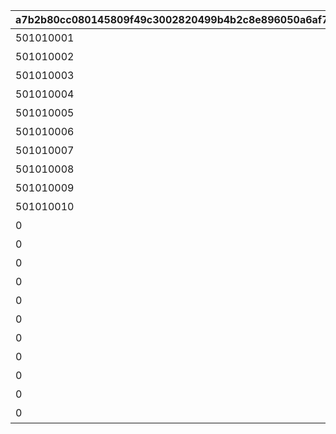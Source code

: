 |a7b2b80cc080145809f49c3002820499b4b2c8e896050a6af71d190dfee04896|bd4c59e6cc67cefb94d98b6f24ead37cfcb1bfd4d7855ccbaa1618e1a7dc30ac|bbd516ed9a61502d99f9b396da4348bdb90fa17a1252aa810c3f24e596b22bad|7c3271b0f0144d6c50fd2f02478cfd702236f68aead8718c579e1ca0ae0775f6|b72d76dbbd33411f0d516c32abf407d9ad3d8912aba2a4e1443c512ff2fe35af|acf142551a84a7842d86da9dd4a3f0e524f436619ec01e6c83e71a8fe240889a|53131acbc841c32654219603418842088567545226997b25ef340dd1e7a5fa15|0427f7b69b13db2c7d3f6c31247e5526806d1c572321381ebaf3b81855cd3741|13b0d92a254267eec64a615ab0939ae8db9c3806f14aed44fe9555ec528f58e8|881615497cded85e22e7ec83b8c898038666b6030e5be97bb9da3b60f61bb537|b342eadc2ff112e9533240f0724b71abc0bc610473e0037da0f7a4bb2cba2d2d|94ff8f5520f28aa72e676669464975d6ebb6f87445bcf04c6074dd0fb9d8ed8b|c0fa2d55bf5ddc0afc208b17d914775b02512aa30257eda7c5e462ebd2ba3531|a1b3ec6d0d086cc20cf097749238863dfcc9afcc2d6c5cd6e86ac681bc07a917|9de51aaca61c0a1ce4ad1e9181fd10abd86420094d4628e63733736517a9f722|
| --- | --- | --- | --- | --- | --- | --- | --- | --- | --- | --- | --- | --- | --- | --- |
|501010001|4003001|200010|400|10|45|0|195|11002012|1|400|雲をつらぬく山脈|雲海の山脈|4003002|31001|
|501010002|4003003|200020|300|10|30|0|-110|11005013|1|300|深い森の奥に存在する1本の大樹|密林の大樹|4003004|31002|
|501010003|4003005|200030|200|10|-190|0|-570|11007014|1|200|断崖絶壁で発見された遺跡|断崖の遺跡|4003006|31003|
|501010004|4003007|200040|100|10|-30|0|750|11011017|1|100|大海原にそびえる謎の巨塔|蒼海の孤塔|4003008|31004|
|501010005|4003009|200050|100|10|20|0|465|11014014|1|100|瘴気渦巻く常闇の孤峰|毒瘴の闇稜|4003010|31005|
|501010006|4003011|200060|100|10|90|0|360|11026014|1|100|厳峰に佇む竜の寝床|緑竜の骸嶺|4003012|31006|
|501010007|4003013|200070|100|10|90|0|130|11035014|1|100|天空の番人が静かに眠る聖城|天上の浮城|4003014|31007|
|501010008|4003017|200080|100|10|120|0|-50|11047014|1|100|砂の大瀑布が落ちゆく果ての都|砂瀑の底都|4003018|31008|
|501010009|4003019|200090|100|10|70|0|-360|11057014|1|100|紺碧の底に君臨する海王の城砦|紺碧の王砦|4003020|31009|
|501010010|4003021|0|0|10|0|0|0|11062014|1|100|四季彩りし霊狐の仙境|四彩の霊峰|4003022|31010|
|0|4003015|0|100|10|0|31006|0|0|1|100|期間限定ダンジョンの踏破に挑戦|スペシャルダンジョン|4003016|32001|
|0|0|0|100|10|0|31006|0|0|1|100|期間限定ダンジョンの踏破に挑戦|スペシャルダンジョン|0|32002|
|0|0|0|100|10|0|31006|0|0|1|100|期間限定ダンジョンの踏破に挑戦|スペシャルダンジョン|0|32003|
|0|0|0|100|10|0|31006|0|0|1|100|期間限定ダンジョンの踏破に挑戦|スペシャルダンジョン|0|32004|
|0|0|0|100|10|0|31006|0|0|1|100|期間限定ダンジョンの踏破に挑戦|スペシャルダンジョン|0|32005|
|0|0|0|100|10|0|31006|0|0|1|100|期間限定ダンジョンの踏破に挑戦|スペシャルダンジョン|0|32006|
|0|0|0|100|10|0|31006|0|0|1|100|期間限定ダンジョンの踏破に挑戦|スペシャルダンジョン|0|32007|
|0|0|0|100|10|0|31006|0|0|1|100|期間限定ダンジョンの踏破に挑戦|スペシャルダンジョン|0|32008|
|0|0|0|100|10|0|31006|0|0|1|100|期間限定ダンジョンの踏破に挑戦|スペシャルダンジョン|0|32009|
|0|0|0|100|10|0|31006|0|0|1|100|期間限定ダンジョンの踏破に挑戦|スペシャルダンジョン|0|32010|
|0|0|0|100|10|0|31006|0|0|1|100|期間限定ダンジョンの踏破に挑戦|スペシャルダンジョン|0|32011|